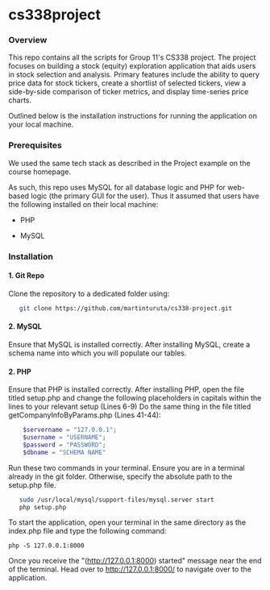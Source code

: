 # cs338project

### Overview

This repo contains all the scripts for Group 11's CS338 project. The project focuses on building a stock (equity) exploration application that aids users in stock selection and analysis. Primary features include the ability to query price data for stock tickers, create a shortlist of selected tickers, view a side-by-side comparison of ticker metrics, and display time-series price charts. 

Outlined below is the installation instructions for running the application on your local machine. 

### Prerequisites

We used the same tech stack as described in the Project example on the course homepage. 

As such, this repo uses MySQL for all database logic and PHP for web-based logic (the primary GUI for the user). Thus it assumed that users have the following installed on their local machine:

- PHP 

- MySQL 

### Installation

#### 1. Git Repo

Clone the repository to a dedicated folder using:

```bash
   git clone https://github.com/martinturuta/cs338-project.git
```


#### 2. MySQL
Ensure that MySQL is installed correctly.
After installing MySQL, create a schema name into which you will populate our tables. 

#### 2. PHP

Ensure that PHP is installed correctly. 
After installing PHP, open the file titled setup.php and change the following placeholders in capitals within the lines to your relevant setup (Lines 6-9)
Do the same thing in the file titled getCompanyInfoByParams.php (Lines 41-44):

```php
  	$servername = "127.0.0.1";
	$username = "USERNAME";
	$password = "PASSWORD";
	$dbname = "SCHEMA NAME"
```

Run these two commands in your terminal. Ensure you are in a terminal already in the git folder. Otherwise, specify the absolute path to the setup.php file.  

```bash
   sudo /usr/local/mysql/support-files/mysql.server start
   php setup.php
```
To start the application, open your terminal in the same directory as the index.php file and type the following command:
```
php -S 127.0.0.1:8000
```
Once you receive the "(http://127.0.0.1:8000) started" message near the end of the terminal. Head over to http://127.0.0.1:8000/ to navigate over to the application.











